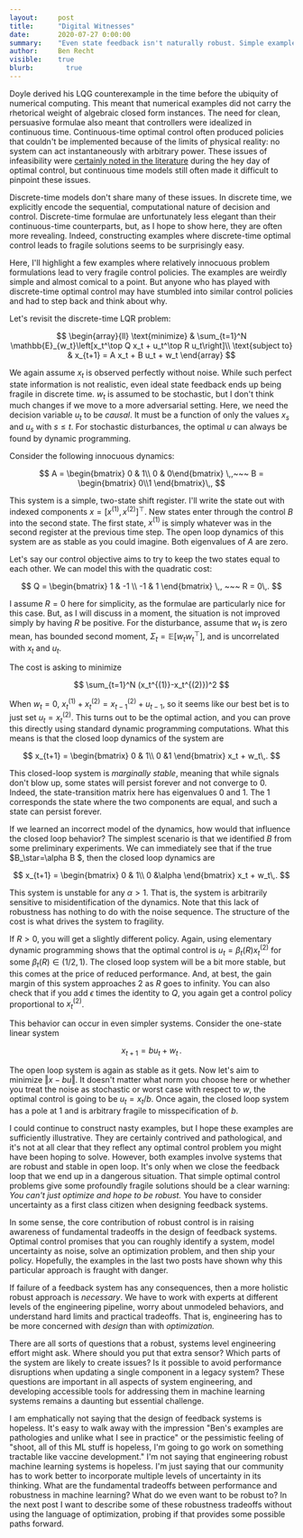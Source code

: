 ```yaml
---
layout:     post
title:      "Digital Witnesses"
date:       2020-07-27 0:00:00
summary:    "Even state feedback isn't naturally robust. Simple examples of discrete-time optimal control problems where state feedback pushes systems into fragile conditions."
author:     Ben Recht
visible:    true
blurb: 		  true
---
```


Doyle derived his LQG counterexample in the time before the ubiquity of numerical computing. This meant that numerical examples did not carry the rhetorical weight of algebraic closed form instances. The need for clean, persuasive formulae also meant that controllers were idealized in continuous time. Continuous-time optimal control often produced policies that couldn't be implemented because of the limits of physical reality: no system can act instantaneously with arbitrary power. These issues of infeasibility were [certainly noted in the literature](https://ieeexplore.ieee.org/document/1099822/) during the hey day of optimal control, but continuous time models still often made it difficult to pinpoint these issues.

Discrete-time models don't share many of these issues. In discrete time, we explicitly encode the sequential, computational nature of decision and control. Discrete-time formulae are unfortunately less elegant than their continuous-time counterparts, but, as I hope to show here, they are often more revealing. Indeed, constructing examples where discrete-time optimal control leads to fragile solutions seems to be surprisingly easy.

Here, I'll highlight a few examples where relatively innocuous problem formulations lead to very fragile control policies. The examples are weirdly simple and almost comical to a point. But anyone who has played with discrete-time optimal control may have stumbled into similar control policies and had to step back and think about why.

Let's revisit the discrete-time LQR problem:

$$
	\begin{array}{ll} \text{minimize} & \sum_{t=1}^N \mathbb{E}_{w_t}\left[x_t^\top Q x_t + u_t^\top R u_t\right]\\
	\text{subject to} & x_{t+1} = A x_t + B u_t + w_t
	\end{array}
$$

We again assume $x_t$ is observed perfectly without noise. While such perfect state information is not realistic, even ideal state feedback ends up being fragile in discrete time. $w_t$ is assumed to be stochastic, but I don't think much changes if we move to a more adversarial setting. Here, we need the decision variable $u_t$ to be _causal_. It must be a function of only the values $x_s$ and $u_s$ with $s\leq t$. For stochastic disturbances, the optimal $u$ can always be found by dynamic programming.

Consider the following innocuous dynamics:

$$
	A = \begin{bmatrix} 0 & 1\\ 0 & 0\end{bmatrix} \,,~~~ B = \begin{bmatrix} 0\\1 \end{bmatrix}\,,
$$

This system is a simple, two-state shift register. I'll write the state out with indexed components $x=[x^{(1)},x^{(2)}]^\top$. New states enter through the control $B$ into the second state. The first state, $x^{(1)}$ is simply whatever was in the second register at the previous time step. The open loop dynamics of this system are as stable as you could imagine. Both eigenvalues of $A$ are zero.

Let's say our control objective aims to try to keep the two states equal to each other. We can model this with the quadratic cost:

$$
	Q = \begin{bmatrix} 1 & -1 \\ -1 & 1 \end{bmatrix} \,, ~~~ R = 0\,.
$$

I assume $R=0$ here for simplicity, as the formulae are particularly nice for this case. But, as I will discuss in a moment, the situation is not improved simply by having $R$ be positive. For the disturbance, assume that $w_t$ is zero mean, has bounded second moment, $\Sigma_t = \mathbb{E}[w_t w_t^\top]$, and is uncorrelated with $x_t$ and $u_t$.

The cost is asking to minimize

$$
	\sum_{t=1}^N (x_t^{(1)}-x_t^{(2)})^2
$$

When $w_t=0$, $x_t^{(1)}+x_t^{(2)} = x_{t-1}^{(2)}+u_{t-1}$, so it seems like our best bet is to just set $u_{t}=x_t^{(2)}$. This turns out to be the optimal action, and you can prove this directly using standard dynamic programming computations. What this means is that the closed loop dynamics of the system are

$$
	x_{t+1} = \begin{bmatrix} 0 & 1\\ 0 &1 \end{bmatrix} x_t + w_t\,.
$$

This closed-loop system is _marginally stable_, meaning that while signals don't blow up, some states will persist forever and not converge to $0$. Indeed, the state-transition matrix here has eigenvalues $0$ and $1$. The $1$ corresponds the state where the two components are equal, and such a state can persist forever.

If we learned an incorrect model of the dynamics, how would that influence the closed loop behavior? The simplest scenario is that we identified $B$ from some preliminary experiments. We can immediately see that if the true $B_\star=\alpha B $, then the closed loop dynamics are

$$
	x_{t+1} = \begin{bmatrix} 0 & 1\\ 0 &\alpha \end{bmatrix} x_t + w_t\,.
$$

This system is unstable for any $\alpha>1$. That is, the system is arbitrarily sensitive to misidentification of the dynamics. Note that this lack of robustness has nothing to do with the noise sequence. The structure of the cost is what drives the system to fragility.

If $R>0$, you will get a slightly different policy. Again, using elementary dynamic programming shows that the optimal control is $u_t=\beta_t(R) x_t^{(2)}$ for some $\beta_t(R) \in (1/2,1)$. The closed loop system will be a bit more stable, but this comes at the price of reduced performance. And, at best, the gain margin of this system approaches $2$ as $R$ goes to infinity. You can also check that if you add $\epsilon$ times the identity to $Q$, you again get a control policy proportional to $x_t^{(2)}$.

This behavior can occur in even simpler systems. Consider the one-state linear system

$$
x_{t+1}= b u_t+w_t\,.
$$

The open loop system is again as stable as it gets. Now let's aim to minimize $\Vert x-b u \Vert$. It doesn't matter what norm you choose here or whether you treat the noise as stochastic or worst case with respect to $w$, the optimal control is going to be $u_t = x_t/b$. Once again, the closed loop system has a pole at $1$ and is arbitrary fragile to misspecification of $b$.

I could continue to construct nasty examples, but I hope these examples are sufficiently illustrative. They are certainly contrived and pathological, and it's not at all clear that they reflect any optimal control problem you might have been hoping to solve. However, both examples involve systems that are robust and stable in open loop. It's only when we close the feedback loop that we end up in a dangerous situation. That simple optimal control problems give some profoundly fragile solutions should be a clear warning: _You can't just optimize and hope to be robust._ You have to consider uncertainty as a first class citizen when designing feedback systems.

In some sense, the core contribution of robust control is in raising awareness of fundamental tradeoffs in the design of feedback systems. Optimal control promises that you can roughly identify a system, model uncertainty as noise, solve an optimization problem,  and then ship your policy. Hopefully, the examples in the last two posts have shown why this particular approach is fraught with danger.

If failure of a feedback system has any consequences, then a more holistic robust approach is _necessary_. We have to work with experts at different levels of the engineering pipeline, worry about unmodeled behaviors, and understand hard limits and practical tradeoffs. That is, engineering has to be more concerned with _design_ than with _optimization._

There are all sorts of questions that a robust, systems level engineering effort might ask. Where should you put that extra sensor? Which parts of the system are likely to create issues? Is it possible to avoid performance disruptions when updating a single component in a legacy system? These questions are important in all aspects of system engineering, and developing accessible tools for addressing them in machine learning systems remains a daunting but essential challenge.

I am emphatically not saying that the design of feedback systems is hopeless. It's easy to walk away with the impression "Ben's examples are pathologies and unlike what I see in practice" or the pessimistic feeling of "shoot, all of this ML stuff is hopeless, I'm going to go work on something tractable like vaccine development." I'm not saying that engineering robust machine learning systems is hopeless. I'm just saying that our community has to work better to incorporate multiple levels of uncertainty in its thinking. What are the fundamental tradeoffs between performance and robustness in machine learning? What do we even want to be robust to? In the next post I want to describe some of these robustness tradeoffs without using the language of optimization, probing if that provides some possible paths forward.
